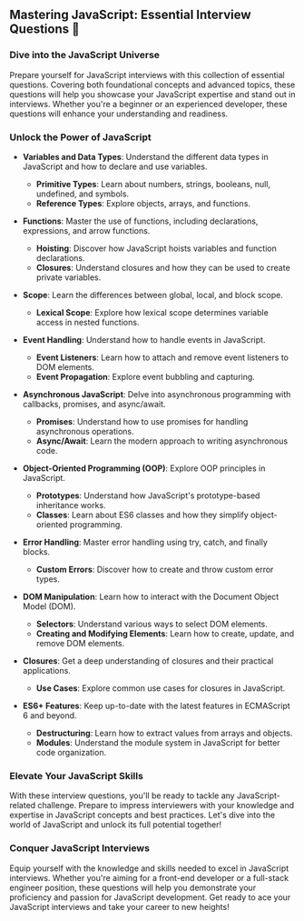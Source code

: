 ## Mastering JavaScript: Essential Interview Questions 🚀

### Dive into the JavaScript Universe

Prepare yourself for JavaScript interviews with this collection of essential questions. Covering both foundational concepts and advanced topics, these questions will help you showcase your JavaScript expertise and stand out in interviews. Whether you're a beginner or an experienced developer, these questions will enhance your understanding and readiness.

### Unlock the Power of JavaScript

- **Variables and Data Types**: Understand the different data types in JavaScript and how to declare and use variables.
  - **Primitive Types**: Learn about numbers, strings, booleans, null, undefined, and symbols.
  - **Reference Types**: Explore objects, arrays, and functions.

- **Functions**: Master the use of functions, including declarations, expressions, and arrow functions.
  - **Hoisting**: Discover how JavaScript hoists variables and function declarations.
  - **Closures**: Understand closures and how they can be used to create private variables.

- **Scope**: Learn the differences between global, local, and block scope.
  - **Lexical Scope**: Explore how lexical scope determines variable access in nested functions.

- **Event Handling**: Understand how to handle events in JavaScript.
  - **Event Listeners**: Learn how to attach and remove event listeners to DOM elements.
  - **Event Propagation**: Explore event bubbling and capturing.

- **Asynchronous JavaScript**: Delve into asynchronous programming with callbacks, promises, and async/await.
  - **Promises**: Understand how to use promises for handling asynchronous operations.
  - **Async/Await**: Learn the modern approach to writing asynchronous code.

- **Object-Oriented Programming (OOP)**: Explore OOP principles in JavaScript.
  - **Prototypes**: Understand how JavaScript's prototype-based inheritance works.
  - **Classes**: Learn about ES6 classes and how they simplify object-oriented programming.

- **Error Handling**: Master error handling using try, catch, and finally blocks.
  - **Custom Errors**: Discover how to create and throw custom error types.

- **DOM Manipulation**: Learn how to interact with the Document Object Model (DOM).
  - **Selectors**: Understand various ways to select DOM elements.
  - **Creating and Modifying Elements**: Learn how to create, update, and remove DOM elements.

- **Closures**: Get a deep understanding of closures and their practical applications.
  - **Use Cases**: Explore common use cases for closures in JavaScript.

- **ES6+ Features**: Keep up-to-date with the latest features in ECMAScript 6 and beyond.
  - **Destructuring**: Learn how to extract values from arrays and objects.
  - **Modules**: Understand the module system in JavaScript for better code organization.

### Elevate Your JavaScript Skills

With these interview questions, you'll be ready to tackle any JavaScript-related challenge. Prepare to impress interviewers with your knowledge and expertise in JavaScript concepts and best practices. Let's dive into the world of JavaScript and unlock its full potential together!

### Conquer JavaScript Interviews

Equip yourself with the knowledge and skills needed to excel in JavaScript interviews. Whether you're aiming for a front-end developer or a full-stack engineer position, these questions will help you demonstrate your proficiency and passion for JavaScript development. Get ready to ace your JavaScript interviews and take your career to new heights!
